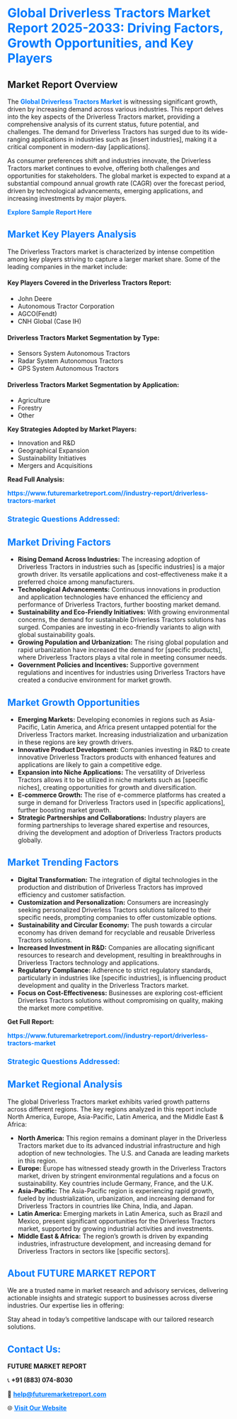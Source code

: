 <h1 style="color: #007BFF;">Global Driverless Tractors Market Report 2025-2033: Driving Factors, Growth Opportunities, and Key Players</h1>

<section id="overview">
<h2>Market Report Overview</h2>
<p>The <a href="https://www.futuremarketreport.com//industry-report/driverless-tractors-market" style="color: #007BFF; text-decoration: none;"><strong>Global Driverless Tractors Market</strong></a> is witnessing significant growth, driven by increasing demand across various industries. This report delves into the key aspects of the Driverless Tractors market, providing a comprehensive analysis of its current status, future potential, and challenges. The demand for Driverless Tractors has surged due to its wide-ranging applications in industries such as [insert industries], making it a critical component in modern-day [applications].</p>
<p>As consumer preferences shift and industries innovate, the Driverless Tractors market continues to evolve, offering both challenges and opportunities for stakeholders. The global market is expected to expand at a substantial compound annual growth rate (CAGR) over the forecast period, driven by technological advancements, emerging applications, and increasing investments by major players.</p>
</section>

<section id="overview">
<p><a href="https://www.futuremarketreport.com//request-sample/reportId=87012" style="color: #007BFF; text-decoration: none;"><strong>Explore Sample Report Here</strong></a></p>
</section>

<section id="key-players">
<h2 style="color: #007BFF;">Market Key Players Analysis</h2>
<p>The Driverless Tractors market is characterized by intense competition among key players striving to capture a larger market share. Some of the leading companies in the market include:</p>
<h4>Key Players Covered in the Driverless Tractors Report:</h4>
<ul><li>John Deere</li><li>Autonomous Tractor Corporation</li><li>AGCO(Fendt)</li><li>CNH Global (Case IH)</li></ul>
<h4>Driverless Tractors Market Segmentation by Type:</h4>
<ul><li>Sensors System Autonomous Tractors</li><li>Radar System Autonomous Tractors</li><li>GPS System Autonomous Tractors</li></ul>

<h4>Driverless Tractors Market Segmentation by Application:</h4>
<ul><li>Agriculture</li><li>Forestry</li><li>Other</li></ul>
<p><strong>Key Strategies Adopted by Market Players:</strong></p>
<ul>
<li>Innovation and R&D</li>
<li>Geographical Expansion</li>
<li>Sustainability Initiatives</li>
<li>Mergers and Acquisitions</li>
</ul>
</section>

<section>
<p><strong>Read Full Analysis: </strong></p><a href="https://www.futuremarketreport.com//industry-report/driverless-tractors-market" style="color: #007BFF; text-decoration: none;"><strong>https://www.futuremarketreport.com//industry-report/driverless-tractors-market</strong></a>
<h3 style="color: #007BFF;">Strategic Questions Addressed:</h3>
</section>

<section id="driving-factors">
<h2 style="color: #007BFF;">Market Driving Factors</h2>
<ul>
<li><strong>Rising Demand Across Industries:</strong> The increasing adoption of Driverless Tractors in industries such as [specific industries] is a major growth driver. Its versatile applications and cost-effectiveness make it a preferred choice among manufacturers.</li>
<li><strong>Technological Advancements:</strong> Continuous innovations in production and application technologies have enhanced the efficiency and performance of Driverless Tractors, further boosting market demand.</li>
<li><strong>Sustainability and Eco-Friendly Initiatives:</strong> With growing environmental concerns, the demand for sustainable Driverless Tractors solutions has surged. Companies are investing in eco-friendly variants to align with global sustainability goals.</li>
<li><strong>Growing Population and Urbanization:</strong> The rising global population and rapid urbanization have increased the demand for [specific products], where Driverless Tractors plays a vital role in meeting consumer needs.</li>
<li><strong>Government Policies and Incentives:</strong> Supportive government regulations and incentives for industries using Driverless Tractors have created a conducive environment for market growth.</li>
</ul>
</section>

<section id="growth-opportunities">
<h2 style="color: #007BFF;">Market Growth Opportunities</h2>
<ul>
<li><strong>Emerging Markets:</strong> Developing economies in regions such as Asia-Pacific, Latin America, and Africa present untapped potential for the Driverless Tractors market. Increasing industrialization and urbanization in these regions are key growth drivers.</li>
<li><strong>Innovative Product Development:</strong> Companies investing in R&D to create innovative Driverless Tractors products with enhanced features and applications are likely to gain a competitive edge.</li>
<li><strong>Expansion into Niche Applications:</strong> The versatility of Driverless Tractors allows it to be utilized in niche markets such as [specific niches], creating opportunities for growth and diversification.</li>
<li><strong>E-commerce Growth:</strong> The rise of e-commerce platforms has created a surge in demand for Driverless Tractors used in [specific applications], further boosting market growth.</li>
<li><strong>Strategic Partnerships and Collaborations:</strong> Industry players are forming partnerships to leverage shared expertise and resources, driving the development and adoption of Driverless Tractors products globally.</li>
</ul>
</section>

<section id="trending-factors">
<h2 style="color: #007BFF;">Market Trending Factors</h2>
<ul>
<li><strong>Digital Transformation:</strong> The integration of digital technologies in the production and distribution of Driverless Tractors has improved efficiency and customer satisfaction.</li>
<li><strong>Customization and Personalization:</strong> Consumers are increasingly seeking personalized Driverless Tractors solutions tailored to their specific needs, prompting companies to offer customizable options.</li>
<li><strong>Sustainability and Circular Economy:</strong> The push towards a circular economy has driven demand for recyclable and reusable Driverless Tractors solutions.</li>
<li><strong>Increased Investment in R&D:</strong> Companies are allocating significant resources to research and development, resulting in breakthroughs in Driverless Tractors technology and applications.</li>
<li><strong>Regulatory Compliance:</strong> Adherence to strict regulatory standards, particularly in industries like [specific industries], is influencing product development and quality in the Driverless Tractors market.</li>
<li><strong>Focus on Cost-Effectiveness:</strong> Businesses are exploring cost-efficient Driverless Tractors solutions without compromising on quality, making the market more competitive.</li>
</ul>
</section>

<section>
<p><strong>Get Full Report: </strong></p><a href="https://www.futuremarketreport.com//industry-report/driverless-tractors-market" style="color: #007BFF; text-decoration: none;"><strong>https://www.futuremarketreport.com//industry-report/driverless-tractors-market</strong></a>
<h3 style="color: #007BFF;">Strategic Questions Addressed:</h3>
</section>


<section id="regional-analysis">
<h2 style="color: #007BFF;">Market Regional Analysis</h2>
<p>The global Driverless Tractors market exhibits varied growth patterns across different regions. The key regions analyzed in this report include North America, Europe, Asia-Pacific, Latin America, and the Middle East & Africa:</p>
<ul>
<li><strong>North America:</strong> This region remains a dominant player in the Driverless Tractors market due to its advanced industrial infrastructure and high adoption of new technologies. The U.S. and Canada are leading markets in this region.</li>
<li><strong>Europe:</strong> Europe has witnessed steady growth in the Driverless Tractors market, driven by stringent environmental regulations and a focus on sustainability. Key countries include Germany, France, and the U.K.</li>
<li><strong>Asia-Pacific:</strong> The Asia-Pacific region is experiencing rapid growth, fueled by industrialization, urbanization, and increasing demand for Driverless Tractors in countries like China, India, and Japan.</li>
<li><strong>Latin America:</strong> Emerging markets in Latin America, such as Brazil and Mexico, present significant opportunities for the Driverless Tractors market, supported by growing industrial activities and investments.</li>
<li><strong>Middle East & Africa:</strong> The region’s growth is driven by expanding industries, infrastructure development, and increasing demand for Driverless Tractors in sectors like [specific sectors].</li>
</ul>
</section>

<footer>
<h2 style="color: #007BFF;">About FUTURE MARKET REPORT</h2>
<p>We are a trusted name in market research and advisory services, delivering actionable insights and strategic support to businesses across diverse industries. Our expertise lies in offering:</p>

<p>Stay ahead in today’s competitive landscape with our tailored research solutions.</p>

<h2 style="color: #007BFF;">Contact Us:</h2>
<p><strong>FUTURE MARKET REPORT</strong></p>
<p>📞 <strong>+91 (883) 074-8030</strong></p>
<p>📧 <strong><a href="mailto:help@futuremarketreport.com" style="color: #007BFF;">help@futuremarketreport.com</a></strong></p>
<p>🌐 <strong><a href="https://www.futuremarketreport.com/" style="color: #007BFF;">Visit Our Website</a></strong></p>
</footer>
